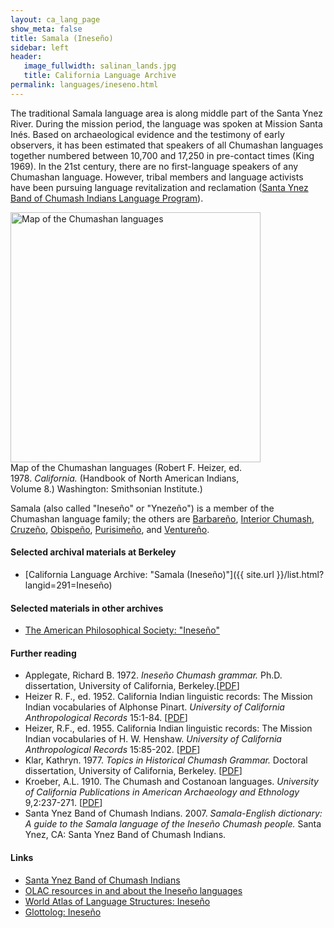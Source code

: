 ```yaml
---
layout: ca_lang_page
show_meta: false
title: Samala (Ineseño)
sidebar: left
header:
   image_fullwidth: salinan_lands.jpg
   title: California Language Archive
permalink: languages/ineseno.html
---
```


The traditional Samala language area is along middle part of the Santa Ynez River. During the mission period, the language was spoken at Mission Santa Inés. Based on archaeological evidence and the testimony of early observers, it has been estimated that speakers of all Chumashan languages together numbered between 10,700 and 17,250 in pre-contact times (King 1969). In the 21st century, there are no first-language speakers of any Chumashan language. However, tribal members and language activists have been pursuing language revitalization and reclamation ([Santa Ynez Band of Chumash Indians Language Program](https://www.santaynezchumash.org/culture#programs)).

<div class="image fit right" style="width: 400px;">
<a href="https://berkeley.box.com/v/chumashan-languages-map"><img alt="Map of the Chumashan languages" src="{{ site.urlimg }}chumashan-languages-map-small.jpg" width="400px"/></a>
<div class="caption">
Map of the Chumashan languages (Robert F. Heizer, ed. 1978. <em>California.</em> (Handbook of North American Indians, Volume 8.) Washington: Smithsonian Institute.)
</div>
</div>

Samala (also called "Ineseño" or "Ynezeño") is a member of the Chumashan language family; the others are [Barbareño](barbareno.html), [Interior Chumash](interior-chumash.html), [Cruzeño](island-chumash.html), [Obispeño](obispeno.html), [Purisimeño](purisimeno.html), and [Ventureño](ventureno.html).

#### Selected archival materials at Berkeley

* [California Language Archive: "Samala (Ineseño)"]({{ site.url }}/list.html?langid=291=Ineseño)

#### Selected materials in other archives

* [The American Philosophical Society: "Ineseño"](https://indigenousguide.amphilsoc.org/search?f%5B0%5D=guide_language_content_title%3AInese%C3%B1o)

#### Further reading

* Applegate, Richard B. 1972. *Ineseño Chumash grammar.* Ph.D. dissertation, University of California, Berkeley.[[PDF](https://escholarship.org/uc/item/2hp7h2xv)]
* Heizer R. F., ed. 1952. California Indian linguistic records: The Mission Indian vocabularies of Alphonse Pinart. *University of California Anthropological Records* 15:1-84. [[PDF](http://digitalassets.lib.berkeley.edu/anthpubs/ucb/text/ucar015-001.pdf)]
* Heizer, R.F., ed. 1955. California Indian linguistic records: The Mission Indian vocabularies of H. W. Henshaw. *University of California Anthropological Records* 15:85-202. [[PDF](http://digitalassets.lib.berkeley.edu/anthpubs/ucb/text/ucar015-002.pdf)]
* Klar, Kathryn. 1977. *Topics in Historical Chumash Grammar.* Doctoral dissertation, University of California, Berkeley. [[PDF](https://escholarship.org/uc/item/31t2k96m)]
* Kroeber, A.L. 1910. The Chumash and Costanoan languages. *University of California Publications in American Archaeology and Ethnology* 9,2:237-271. [[PDF](https://digitalassets.lib.berkeley.edu/anthpubs/ucb/text/ucp009-004.pdf)]
* Santa Ynez Band of Chumash Indians. 2007. *Samala-English dictionary: A guide to the Samala language of the Ineseño Chumash people.* Santa Ynez, CA: Santa Ynez Band of Chumash Indians.

#### Links

* [Santa Ynez Band of Chumash Indians](http://www.santaynezchumash.org/)
* [OLAC resources in and about the Ineseño languages](http://www.language-archives.org/language/inz)
* [World Atlas of Language Structures: Ineseño](http://wals.info/languoid/lect/wals_code_cin)
* [Glottolog: Ineseño](https://glottolog.org/resource/languoid/id/ines1240)

